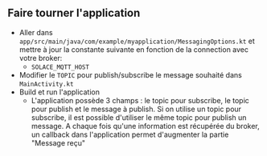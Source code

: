 ## Faire tourner l'application
* Aller dans `app/src/main/java/com/example/myapplication/MessagingOptions.kt` et mettre à jour la constante suivante en fonction de la connection avec votre broker:
  * `SOLACE_MQTT_HOST`
* Modifier le `TOPIC` pour publish/subscribe le message souhaité dans `MainActivity.kt`
* Build et run l'application
  * L'application possède 3 champs : le topic pour subscribe, le topic pour publish et le message à publish. Si on utilise un topic pour subscribe, il est possible d'utiliser le même topic pour publish un message. A chaque fois qu'une information est récupérée du broker, un callback dans l'application permet d'augmenter la partie "Message reçu"
